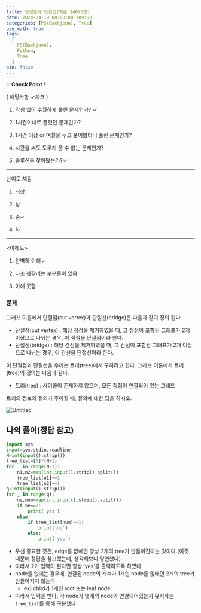 ```yaml
---
title: 단절점과 단절선(백준 14675번)
date: 2024-04-19 00:00:00 +09:00
categories: [PS(Baekjoon), Tree]
use_math: true
tags:
  [
    PS(Baekjoon),
    Python,
    Tree
  ]
pin: false
---
```

💡 **Check Point !**

( 해당사항 ✓체크 )

1. 막힘 없이 수월하게 풀린 문제인가? ✓

2. 1시간이내로 풀렸던 문제인가?

3. 1시간 이상 or 며칠을 두고 풀어봤더니 풀린 문제인가?

4. 시간을 써도 도무지 풀 수 없는 문제인가?

5. 솔루션을 찾아봤는가?✓

---

난이도 체감

1. 최상

2. 상

3. 중✓

4. 하

---

<이해도>

1. 완벽히 이해✓

2. 다소 헷갈리는 부분들이 있음

3. 이해 못함


### 문제

그래프 이론에서 단절점(cut vertex)과 단절선(bridge)은 다음과 같이 정의 된다.

- 단절점(cut vertex) : 해당 정점을 제거하였을 때, 그 정점이 포함된 그래프가 2개 이상으로 나뉘는 경우, 이 정점을 단절점이라 한다.
- 단절선(bridge) : 해당 간선을 제거하였을 때, 그 간선이 포함된 그래프가 2개 이상으로 나뉘는 경우, 이 간선을 단절선이라 한다.

이 단절점과 단절선을 우리는 트리(tree)에서 구하려고 한다. 그래프 이론에서 트리(tree)의 정의는 다음과 같다.

- 트리(tree) : 사이클이 존재하지 않으며, 모든 정점이 연결되어 있는 그래프

트리의 정보와 질의가 주어질 때, 질의에 대한 답을 하시오.

![Untitled](https://github.com/gihuni99/gihuni99.github.io/assets/90080065/0e470ead-c067-4a06-acc0-9f7ffed1422d)

## 나의 풀이(정답 참고)

```python
import sys
input=sys.stdin.readline
N=int(input().strip())
tree_list=[0]*(N+1)
for _ in range(N-1):
    n1,n2=map(int,input().strip().split())
    tree_list[n1]+=1
    tree_list[n2]+=1
q=int(input().strip())
for _ in range(q):
    ne,num=map(int,input().strip().split())
    if ne==2:
        print('yes')
    else:
        if tree_list[num]==1:
            print('no')
        else:
            print('yes')
```

- 우선 중요한 것은, edge를 없애면 항상 2개의 tree가 만들어진다는 것이다.(이것 때문에 정답을 참고했는데, 생각해보니 당연했다)
- 따라서 2가 입력이 된다면 항상 ‘yes’를 출력하도록 하였다.
- node를 없애는 경우에, 연결된 node의 개수가 1개인 node를 없애면 2개의 tree가 만들어지지 않는다.
    - ex) child가 1개인 root 또는 leaf node
- 따라서 입력을 받아, 각 node가 몇개의 node와 연결되어있는지 유지하는 `tree_list`를 통해 구분했다.